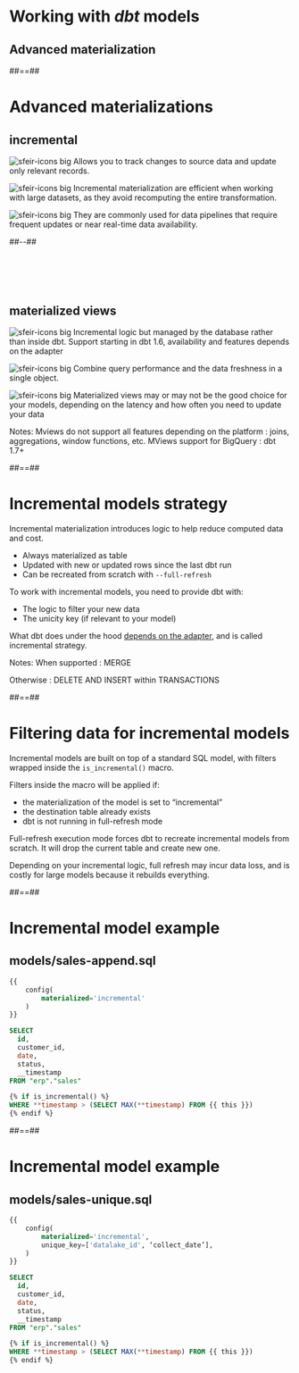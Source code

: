 <!-- .slide: class="transition"-->

# Working with _dbt_ models

## Advanced materialization

##==##

<!-- .slide: class="two-column" -->

# Advanced materializations

## incremental

![sfeir-icons big](plus-circle) Allows you to track changes to source data and update only relevant records.

![sfeir-icons big](cpu) Incremental materialization are efficient when working with large datasets, as they avoid recomputing the entire transformation.

![sfeir-icons big](watch) They are commonly used for data pipelines that require frequent updates or near real-time data availability.

##--##

<!-- .slide: data-background="var(--black)" -->

# &nbsp;

## materialized views

![sfeir-icons big](clock) Incremental logic but managed by the database rather than inside dbt. Support starting in dbt 1.6, availability and features depends on the adapter

![sfeir-icons big](git-commit) Combine query performance and the data freshness in a single object.

![sfeir-icons big](refresh-cw) Materialized views may or may not be the good choice for your models, depending on the latency and how often you need to update your data

Notes:
Mviews do not support all features depending on the platform : joins, aggregations, window functions, etc.
MViews support for BigQuery : dbt 1.7+

##==##

# Incremental models strategy

Incremental materialization introduces logic to help reduce computed data and cost.

- Always materialized as table
- Updated with new or updated rows since the last dbt run
- Can be recreated from scratch with `--full-refresh`

To work with incremental models, you need to provide dbt with:

- The logic to filter your new data
- The unicity key (if relevant to your model)

What dbt does under the hood [depends on the adapter](https://docs.getdbt.com/docs/build/incremental-models#supported-incremental-strategies-by-adapter), and is called incremental strategy.

Notes:
When supported : MERGE

Otherwise : DELETE AND INSERT within TRANSACTIONS

##==##

# Filtering data for incremental models

Incremental models are built on top of a standard SQL model, with filters wrapped inside the `is_incremental()` macro.

Filters inside the macro will be applied if:

- the materialization of the model is set to “incremental”
- the destination table already exists
- dbt is not running in full-refresh mode

Full-refresh execution mode forces dbt to recreate incremental models from scratch.
It will drop the current table and create new one.

Depending on your incremental logic, full refresh may incur data loss, and is costly for large models because it rebuilds everything.

<!-- .element: class="admonition important" -->

##==##

<!-- .slide: class="with-code max-height"-->

# Incremental model example

## models/sales-append.sql

<!-- {% raw %} -->

```sql
{{
    config(
        materialized='incremental'
    )
}}

SELECT
  id,
  customer_id,
  date,
  status,
  __timestamp
FROM "erp"."sales"

{% if is_incremental() %}
WHERE **timestamp > (SELECT MAX(**timestamp) FROM {{ this }})
{% endif %}
```

<!-- {% endraw %} -->

##==##

<!-- .slide: class="with-code max-height"-->

# Incremental model example

## models/sales-unique.sql

<!-- {% raw %} -->

```sql
{{
    config(
        materialized='incremental',
        unique_key=['datalake_id', ‘collect_date’],
    )
}}

SELECT
  id,
  customer_id,
  date,
  status,
  __timestamp
FROM "erp"."sales"

{% if is_incremental() %}
WHERE **timestamp > (SELECT MAX(**timestamp) FROM {{ this }})
{% endif %}
```

<!-- {% endraw %} -->
